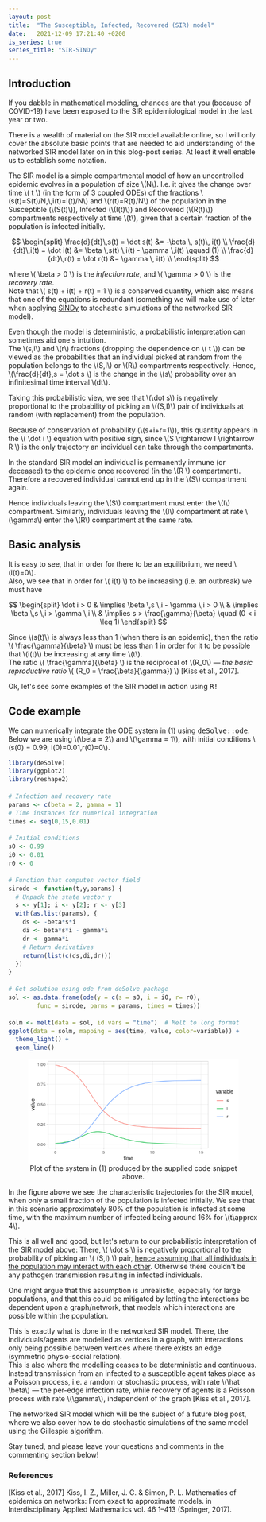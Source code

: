 ```yaml
---
layout: post
title:  "The Susceptible, Infected, Recovered (SIR) model"
date:   2021-12-09 17:21:40 +0200
is_series: true
series_title: "SIR-SINDy"
---
```



## Introduction
If you dabble in mathematical modeling, chances are that you (because of COVID-19)
have been exposed to the SIR epidemiological model in the last year or two.

There is a wealth of material on the SIR model available online, so I will only cover
the absolute basic points that are needed to aid understanding of the networked SIR model later on in this blog-post series.
At least it well enable us to establish some notation.

The SIR model is a simple compartmental model of how an uncontrolled epidemic evolves in a population of size \\(N\\).
I.e. it gives the change over time \\( t \\) (in the form of 3 coupled ODEs)
of the fractions \\(s(t)=S(t)/N,\\,i(t)=I(t)/N\\) and \\(r(t)=R(t)/N\\) of the population
in the Susceptible (\\(S(t)\\)), Infected (\\(I(t)\\)) and Recovered (\\(R(t)\\)) compartments respectively at time \\(t\\),
given that a certain fraction of the population is infected initially.

$$
\begin{split} \frac{d}{dt}\,s(t) = \dot s(t) &= -\beta \, s(t)\, i(t) \\
              \frac{d}{dt}\,i(t) = \dot i(t) &= \beta \,s(t) \,i(t) - \gamma \,i(t) \qquad (1) \\
              \frac{d}{dt}\,r(t) = \dot r(t) &= \gamma \, i(t) \\
\end{split}
$$

where \\( \beta > 0 \\) is the <em>infection rate</em>, and \\( \gamma > 0 \\) is the <em>recovery rate</em>.<br>
Note that \\( s(t) + i(t) + r(t) = 1 \\) is a conserved quantity, which also means that one of the equations is redundant
(something we will make use of later when applying <a href="sindy-intro.html">SINDy</a>
to stochastic simulations of the networked SIR model).


Even though the model is deterministic, a probabilistic interpretation can sometimes aid one's intuition.<br>
The \\(s,i\\) and \\(r\\) fractions (dropping the dependence on \\( t \\)) can be viewed as the probabilities
that an individual picked at random from the population belongs to the \\(S,I\\) or \\(R\\) compartments respectively.
Hence, \\(\frac{d}{dt}\,s = \dot s \\) is the change
in the \\(s\\) probability over an infinitesimal time interval \\(dt\\).

Taking this probabilistic view, we see that \\(\dot s\\) is negatively proportional to the probability
of picking an \\((S,I)\\) pair of individuals at random (with replacement) from the population.

Because of conservation of probability (\\(s+i+r=1\\)), this quantity appears in the \\( \dot i \\) equation with positive sign,
since \\(S \rightarrow I \rightarrow R \\) is the only trajectory an individual can take through the compartments.

In the standard SIR model an individual is permanently immune (or deceased)
to the epidemic once recovered (in the \\(R \\) compartment).
Therefore a recovered individual cannot end up in the \\(S\\) compartment again.

Hence individuals leaving the \\(S\\) compartment must enter the \\(I\\) compartment.
Similarly, individuals leaving the \\(I\\) compartment at rate \\(\gamma\\) enter the \\(R\\) compartment at the same rate.

## Basic analysis

It is easy to see, that in order for there to be an equilibrium, we need \\(i(t)=0\\).<br>
Also, we see that in order for \\( i(t) \\) to be increasing (i.e. an outbreak) we must have

$$
\begin{split}
\dot i > 0 & \implies \beta \,s \,i - \gamma \,i > 0 \\
& \implies \beta \,s \,i > \gamma \,i \\
& \implies s > \frac{\gamma}{\beta} \quad (0 < i \leq 1)
\end{split}
$$

Since \\(s(t)\\) is always less than 1 (when there is an epidemic), then
the ratio \\( \frac{\gamma}{\beta} \\) must be less than 1 in order
for it to be possible that \\(i(t)\\) be increasing at any time \\(t\\).<br>
The ratio \\( \frac{\gamma}{\beta} \\) is the reciprocal of \\(R_0\\) &mdash; <em>the basic reproductive ratio</em>
\\( (R_0 = \frac{\beta}{\gamma}) \\) [Kiss et al., 2017].

Ok, let's see some examples of the SIR model in action using <samp>R!</samp>

## Code example
We can numerically integrate the ODE system in (1) using <samp>deSolve::ode</samp>.
Below we are using \\(\beta = 2\\) and \\(\gamma = 1\\), with initial conditions
\\(s(0) = 0.99, i(0)=0.01,r(0)=0\\).

```R
library(deSolve)
library(ggplot2)
library(reshape2)

# Infection and recovery rate
params <- c(beta = 2, gamma = 1)
# Time instances for numerical integration
times <- seq(0,15,0.01)

# Initial conditions
s0 <- 0.99
i0 <- 0.01
r0 <- 0

# Function that computes vector field
sirode <- function(t,y,params) {
  # Unpack the state vector y
  s <- y[1]; i <- y[2]; r <- y[3]
  with(as.list(params), {
    ds <- -beta*s*i
    di <- beta*s*i - gamma*i
    dr <- gamma*i
    # Return derivatives
    return(list(c(ds,di,dr)))
  })
}

# Get solution using ode from deSolve package
sol <- as.data.frame(ode(y = c(s = s0, i = i0, r= r0),
        func = sirode, parms = params, times = times))

solm <- melt(data = sol, id.vars = "time")  # Melt to long format
ggplot(data = solm, mapping = aes(time, value, color=variable)) +
  theme_light() +
  geom_line()
```

<figure align="center">
<img src="/static/images/sir-plot.png" alt="Plot of system in (1)" align="center">
<figcaption>Plot of the system in (1) produced by the supplied code snippet above.</figcaption>
</figure>

In the figure above we see the characteristic trajectories for the SIR model,
when only a small fraction of the population is infected initially.
We see that in this scenario approximately 80% of the population is infected at some time,
with the maximum number of infected being around 16% for \\(t\approx 4\\).

This is all well and good,
but let's return to our probabilistic interpretation of the SIR model above:
There, \\( \dot s \\) is negatively proportional to the probability of picking an \\( (S,I) \\) pair,
<u>hence assuming that all individuals in the population may interact with each other</u>.
Otherwise there couldn't be any pathogen transmission resulting in infected individuals.

One might argue that this assumption is unrealistic, especially for large populations,
and that this could be mitigated by letting the interactions be dependent upon a graph/network,
that models which interactions are possible within the population.

This is exactly what is done in the networked SIR model.
There, the individuals/agents are modelled as vertices in a graph, with interactions only being possible
between vertices where there exists an edge (symmetric physio-social relation).<br>
This is also where the modelling ceases to be deterministic and continuous.
Instead transmission from an infected to a susceptible agent
takes place as a Poisson process, i.e. a random or stochastic process,
 with rate \\(\hat \beta\\) &mdash; the per-edge infection rate,
while recovery of agents is a Poisson process with rate \\(\gamma\\), independent of the graph
[Kiss et al., 2017].

The networked SIR model which will be the subject of a future blog post,
where we also cover how to do stochastic simulations of the same model using the Gillespie algorithm.

Stay tuned, and please leave your questions and comments in the commenting section below!

### References
[Kiss et al., 2017] Kiss, I. Z., Miller, J. C. & Simon, P. L. Mathematics of epidemics on networks:
From exact to approximate models. in Interdisciplinary Applied Mathematics vol. 46 1–413 (Springer, 2017).
